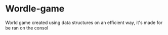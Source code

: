 # Wordle-game
World game created using data structures on an efficient way, it's made for be ran on the consol
